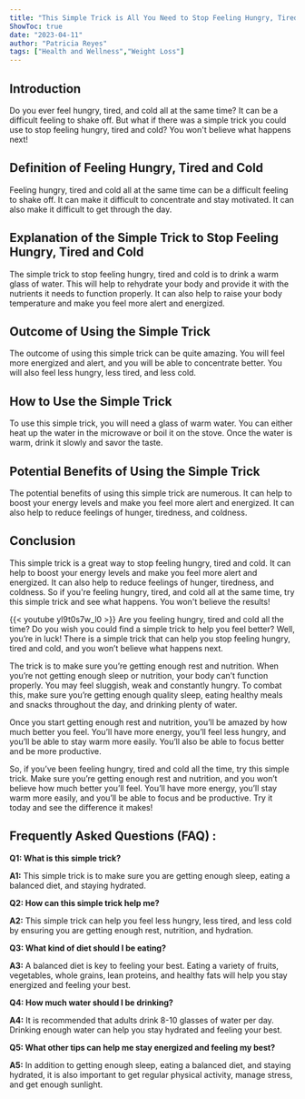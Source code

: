 ```yaml
---
title: "This Simple Trick is All You Need to Stop Feeling Hungry, Tired and Cold - You Won't Believe What Happens Next!"
ShowToc: true 
date: "2023-04-11"
author: "Patricia Reyes" 
tags: ["Health and Wellness","Weight Loss"]
---
```

## Introduction
Do you ever feel hungry, tired, and cold all at the same time? It can be a difficult feeling to shake off. But what if there was a simple trick you could use to stop feeling hungry, tired and cold? You won't believe what happens next! 

## Definition of Feeling Hungry, Tired and Cold
Feeling hungry, tired and cold all at the same time can be a difficult feeling to shake off. It can make it difficult to concentrate and stay motivated. It can also make it difficult to get through the day. 

## Explanation of the Simple Trick to Stop Feeling Hungry, Tired and Cold
The simple trick to stop feeling hungry, tired and cold is to drink a warm glass of water. This will help to rehydrate your body and provide it with the nutrients it needs to function properly. It can also help to raise your body temperature and make you feel more alert and energized. 

## Outcome of Using the Simple Trick
The outcome of using this simple trick can be quite amazing. You will feel more energized and alert, and you will be able to concentrate better. You will also feel less hungry, less tired, and less cold. 

## How to Use the Simple Trick
To use this simple trick, you will need a glass of warm water. You can either heat up the water in the microwave or boil it on the stove. Once the water is warm, drink it slowly and savor the taste. 

## Potential Benefits of Using the Simple Trick
The potential benefits of using this simple trick are numerous. It can help to boost your energy levels and make you feel more alert and energized. It can also help to reduce feelings of hunger, tiredness, and coldness. 

## Conclusion
This simple trick is a great way to stop feeling hungry, tired and cold. It can help to boost your energy levels and make you feel more alert and energized. It can also help to reduce feelings of hunger, tiredness, and coldness. So if you're feeling hungry, tired, and cold all at the same time, try this simple trick and see what happens. You won't believe the results!

{{< youtube yl9t0s7w_l0 >}} 
Are you feeling hungry, tired and cold all the time? Do you wish you could find a simple trick to help you feel better? Well, you’re in luck! There is a simple trick that can help you stop feeling hungry, tired and cold, and you won’t believe what happens next.

The trick is to make sure you’re getting enough rest and nutrition. When you’re not getting enough sleep or nutrition, your body can’t function properly. You may feel sluggish, weak and constantly hungry. To combat this, make sure you’re getting enough quality sleep, eating healthy meals and snacks throughout the day, and drinking plenty of water.

Once you start getting enough rest and nutrition, you’ll be amazed by how much better you feel. You’ll have more energy, you’ll feel less hungry, and you’ll be able to stay warm more easily. You’ll also be able to focus better and be more productive.

So, if you’ve been feeling hungry, tired and cold all the time, try this simple trick. Make sure you’re getting enough rest and nutrition, and you won’t believe how much better you’ll feel. You’ll have more energy, you’ll stay warm more easily, and you’ll be able to focus and be productive. Try it today and see the difference it makes!

## Frequently Asked Questions (FAQ) :
**Q1: What is this simple trick?**

**A1:** This simple trick is to make sure you are getting enough sleep, eating a balanced diet, and staying hydrated. 

**Q2: How can this simple trick help me?**

**A2:** This simple trick can help you feel less hungry, less tired, and less cold by ensuring you are getting enough rest, nutrition, and hydration. 

**Q3: What kind of diet should I be eating?**

**A3:** A balanced diet is key to feeling your best. Eating a variety of fruits, vegetables, whole grains, lean proteins, and healthy fats will help you stay energized and feeling your best. 

**Q4: How much water should I be drinking?**

**A4:** It is recommended that adults drink 8-10 glasses of water per day. Drinking enough water can help you stay hydrated and feeling your best. 

**Q5: What other tips can help me stay energized and feeling my best?**

**A5:** In addition to getting enough sleep, eating a balanced diet, and staying hydrated, it is also important to get regular physical activity, manage stress, and get enough sunlight.




